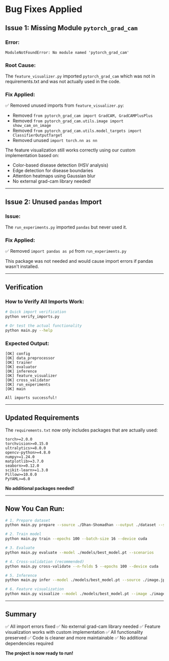 # Bug Fixes Applied

## Issue 1: Missing Module `pytorch_grad_cam`

### Error:
```
ModuleNotFoundError: No module named 'pytorch_grad_cam'
```

### Root Cause:
The `feature_visualizer.py` imported `pytorch_grad_cam` which was not in requirements.txt and was not actually used in the code.

### Fix Applied:
✅ Removed unused imports from `feature_visualizer.py`:
- Removed `from pytorch_grad_cam import GradCAM, GradCAMPlusPlus`
- Removed `from pytorch_grad_cam.utils.image import show_cam_on_image`
- Removed `from pytorch_grad_cam.utils.model_targets import ClassifierOutputTarget`
- Removed unused `import torch.nn as nn`

The feature visualization still works correctly using our custom implementation based on:
- Color-based disease detection (HSV analysis)
- Edge detection for disease boundaries
- Attention heatmaps using Gaussian blur
- No external grad-cam library needed!

---

## Issue 2: Unused `pandas` Import

### Issue:
The `run_experiments.py` imported `pandas` but never used it.

### Fix Applied:
✅ Removed `import pandas as pd` from `run_experiments.py`

This package was not needed and would cause import errors if pandas wasn't installed.

---

## Verification

### How to Verify All Imports Work:

```bash
# Quick import verification
python verify_imports.py

# Or test the actual functionality
python main.py --help
```

### Expected Output:
```
[OK] config
[OK] data_preprocessor
[OK] trainer
[OK] evaluator
[OK] inference
[OK] feature_visualizer
[OK] cross_validator
[OK] run_experiments
[OK] main

All imports successful!
```

---

## Updated Requirements

The `requirements.txt` now only includes packages that are actually used:

```
torch>=2.0.0
torchvision>=0.15.0
ultralytics>=8.0.0
opencv-python>=4.8.0
numpy>=1.24.0
matplotlib>=3.7.0
seaborn>=0.12.0
scikit-learn>=1.3.0
Pillow>=10.0.0
PyYAML>=6.0
```

**No additional packages needed!**

---

## Now You Can Run:

```bash
# 1. Prepare dataset
python main.py prepare --source ./Dhan-Shomadhan --output ./dataset --seed 42

# 2. Train model
python main.py train --epochs 100 --batch-size 16 --device cuda

# 3. Evaluate
python main.py evaluate --model ./models/best_model.pt --scenarios

# 4. Cross-validation (recommended)
python main.py cross-validate --n-folds 5 --epochs 100 --device cuda

# 5. Inference
python main.py infer --model ./models/best_model.pt --source ./image.jpg --device cpu

# 6. Feature visualization
python main.py visualize --model ./models/best_model.pt --image ./image.jpg
```

---

## Summary

✅ All import errors fixed
✅ No external grad-cam library needed
✅ Feature visualization works with custom implementation
✅ All functionality preserved
✅ Code is cleaner and more maintainable
✅ No additional dependencies required

**The project is now ready to run!**
